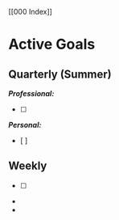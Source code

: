 [[000 Index]]

# Active Goals

## Quarterly (Summer)

***Professional:***

- [ ] 

***Personal:***
- [ ] 


## Weekly 
- [ ] 
-
- 


